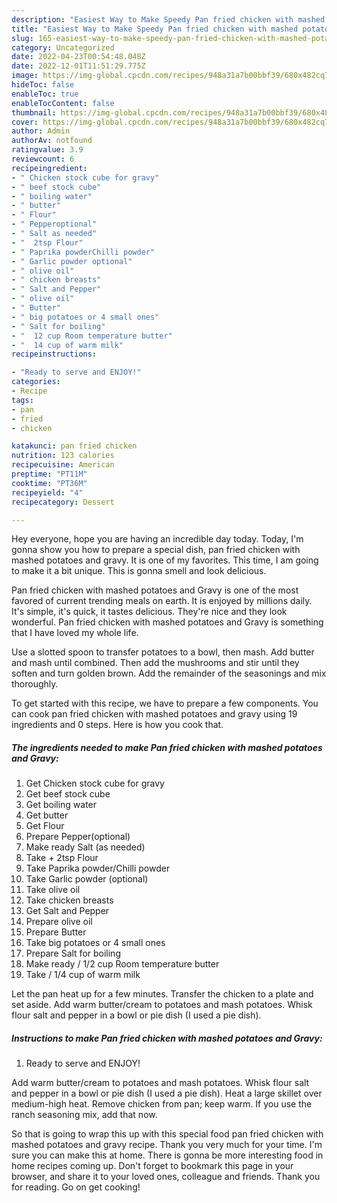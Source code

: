 ```yaml
---
description: "Easiest Way to Make Speedy Pan fried chicken with mashed potatoes and Gravy"
title: "Easiest Way to Make Speedy Pan fried chicken with mashed potatoes and Gravy"
slug: 165-easiest-way-to-make-speedy-pan-fried-chicken-with-mashed-potatoes-and-gravy
category: Uncategorized
date: 2022-04-23T00:54:48.048Z
date: 2022-12-01T11:51:29.775Z
image: https://img-global.cpcdn.com/recipes/948a31a7b00bbf39/680x482cq70/pan-fried-chicken-with-mashed-potatoes-and-gravy-recipe-main-photo.jpg
hideToc: false
enableToc: true
enableTocContent: false
thumbnail: https://img-global.cpcdn.com/recipes/948a31a7b00bbf39/680x482cq70/pan-fried-chicken-with-mashed-potatoes-and-gravy-recipe-main-photo.jpg
cover: https://img-global.cpcdn.com/recipes/948a31a7b00bbf39/680x482cq70/pan-fried-chicken-with-mashed-potatoes-and-gravy-recipe-main-photo.jpg
author: Admin
authorAv: notfound
ratingvalue: 3.9
reviewcount: 6
recipeingredient:
- " Chicken stock cube for gravy"
- " beef stock cube"
- " boiling water"
- " butter"
- " Flour"
- " Pepperoptional"
- " Salt as needed"
- "  2tsp Flour"
- " Paprika powderChilli powder"
- " Garlic powder optional"
- " olive oil"
- " chicken breasts"
- " Salt and Pepper"
- " olive oil"
- " Butter"
- " big potatoes or 4 small ones"
- " Salt for boiling"
- "  12 cup Room temperature butter"
- "  14 cup of warm milk"
recipeinstructions:

- "Ready to serve and ENJOY!"
categories:
- Recipe
tags:
- pan
- fried
- chicken

katakunci: pan fried chicken 
nutrition: 123 calories
recipecuisine: American
preptime: "PT11M"
cooktime: "PT36M"
recipeyield: "4"
recipecategory: Dessert

---
```



Hey everyone, hope you are having an incredible day today. Today, I'm gonna show you how to prepare a special dish, pan fried chicken with mashed potatoes and gravy. It is one of my favorites. This time, I am going to make it a bit unique. This is gonna smell and look delicious.

Pan fried chicken with mashed potatoes and Gravy is one of the most favored of current trending meals on earth. It is enjoyed by millions daily. It's simple, it's quick, it tastes delicious. They're nice and they look wonderful. Pan fried chicken with mashed potatoes and Gravy is something that I have loved my whole life.

Use a slotted spoon to transfer potatoes to a bowl, then mash. Add butter and mash until combined. Then add the mushrooms and stir until they soften and turn golden brown. Add the remainder of the seasonings and mix thoroughly.


To get started with this recipe, we have to prepare a few components. You can cook pan fried chicken with mashed potatoes and gravy using 19 ingredients and 0 steps. Here is how you cook that.

<!--inarticleads1-->

##### The ingredients needed to make Pan fried chicken with mashed potatoes and Gravy:

1. Get  Chicken stock cube for gravy
1. Get  beef stock cube
1. Get  boiling water
1. Get  butter
1. Get  Flour
1. Prepare  Pepper(optional)
1. Make ready  Salt (as needed)
1. Take  + 2tsp Flour
1. Take  Paprika powder/Chilli powder
1. Take  Garlic powder (optional)
1. Take  olive oil
1. Take  chicken breasts
1. Get  Salt and Pepper
1. Prepare  olive oil
1. Prepare  Butter
1. Take  big potatoes or 4 small ones
1. Prepare  Salt for boiling
1. Make ready  / 1/2 cup Room temperature butter
1. Take  / 1/4 cup of warm milk


Let the pan heat up for a few minutes. Transfer the chicken to a plate and set aside. Add warm butter/cream to potatoes and mash potatoes. Whisk flour salt and pepper in a bowl or pie dish (I used a pie dish). 

<!--inarticleads2-->

##### Instructions to make Pan fried chicken with mashed potatoes and Gravy:


1. Ready to serve and ENJOY!

Add warm butter/cream to potatoes and mash potatoes. Whisk flour salt and pepper in a bowl or pie dish (I used a pie dish). Heat a large skillet over medium-high heat. Remove chicken from pan; keep warm. If you use the ranch seasoning mix, add that now. 

So that is going to wrap this up with this special food pan fried chicken with mashed potatoes and gravy recipe. Thank you very much for your time. I'm sure you can make this at home. There is gonna be more interesting food in home recipes coming up. Don't forget to bookmark this page in your browser, and share it to your loved ones, colleague and friends. Thank you for reading. Go on get cooking!
